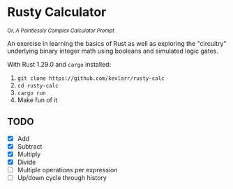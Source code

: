 # Rusty Calculator

<sub>Or, *A Pointlessly Complex Calculator Prompt*</sub>

An exercise in learning the basics of Rust as well as exploring the
"circuitry" underlying binary integer math using booleans and simulated logic gates.

With Rust 1.29.0 and `cargo` installed:

1. `git clone https://github.com/kevlarr/rusty-calc`
2. `cd rusty-calc`
3. `cargo run`
4. Make fun of it

## TODO

- [x] Add
- [x] Subtract
- [x] Multiply
- [x] Divide
- [ ] Multiple operations per expression
- [ ] Up/down cycle through history

